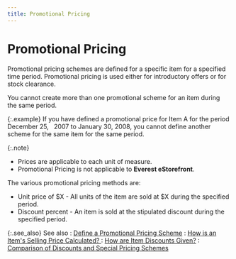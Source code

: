 ```yaml
---
title: Promotional Pricing
---
```


# Promotional Pricing


Promotional pricing schemes are defined for a specific item for a specified  time period. Promotional pricing is used either for introductory offers  or for stock clearance.


You cannot create more than one promotional scheme for an item during  the same period.


{:.example}
If you have defined a promotional price for Item A for the period December  25,   2007  to January 30, 2008, you cannot define another scheme for the same item  for the same period.


{:.note}
- Prices are applicable  to each unit of measure.
- Promotional Pricing  is not applicable to **Everest eStorefront**.


The various promotional pricing methods are:

- Unit price  of $X - All units of the item are sold at $X during the specified period.
- Discount percent  - An item is sold at the stipulated discount during the specified period.



{:.see_also}
See also
: [Define  a Promotional Pricing Scheme]({{site.mi_baseurl}}/item-profile-details/item-pricing/discounts-and-special-pricing/promotional-pricing/setting_up_a_promotional_pricing_scheme.html)
: [How  is an Item's Selling Price Calculated? ]({{site.mi_baseurl}}/misc/how_is_an_item_s_selling_price_calculated_.html)
: [How  are Item Discounts Given?]({{site.mi_baseurl}}/misc/how_are_item_discounts_given_.html)
: [Comparison  of Discounts and Special Pricing Schemes]({{site.mi_baseurl}}/item-profile-details/item-pricing/discounts-and-special-pricing/comparison_of_discount_and_special_pricing_schemes.html)
